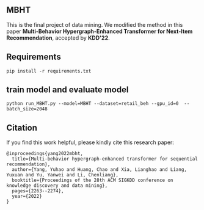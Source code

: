 ## MBHT
This is the final project of data mining. We modified the method in this paper **Multi-Behavior Hypergraph-Enhanced Transformer for Next-Item Recommendation**, accepted by **KDD'22**.

## Requirements

`pip install -r requirements.txt`


## train model and evaluate model

`python run_MBHT.py --model=MBHT --dataset=retail_beh --gpu_id=0  --batch_size=2048`  


## Citation
If you find this work helpful, please kindly cite this research paper:
```
@inproceedings{yang2022mbht,
  title={Multi-behavior hypergraph-enhanced transformer for sequential recommendation},
  author={Yang, Yuhao and Huang, Chao and Xia, Lianghao and Liang, Yuxuan and Yu, Yanwei and Li, Chenliang},
  booktitle={Proceedings of the 28th ACM SIGKDD conference on knowledge discovery and data mining},
  pages={2263--2274},
  year={2022}
}
```
